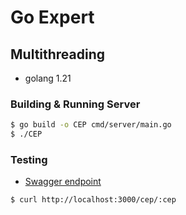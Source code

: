 # Go Expert

## Multithreading

* golang 1.21

### Building & Running Server

```bash
$ go build -o CEP cmd/server/main.go
$ ./CEP
```

### Testing

* [Swagger endpoint](http://localhost:3000/docs/index.html#/)

```bash
$ curl http://localhost:3000/cep/:cep
```
